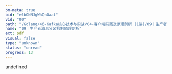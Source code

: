 ```yaml
---
bm-meta: true
bid: "elbONNJgWhQnOaat"
vid: "00"
path: "/Golang/46-Kafka核心技术与实战/04-客户端实践及原理剖析 (1讲)/09丨生产者消息分区机制原理剖析.pdf"
name: "09丨生产者消息分区机制原理剖析"
ext: pdf
visual: false
type: "unknown"
status: "unread"
progress: 13
---
```

undefined